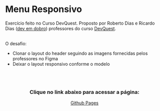 <h1> Menu Responsivo </h1>

<p>  
Exercício feito no Curso DevQuest. Proposto por Roberto Dias e Ricardo Dias (<a href="https://www.youtube.com/c/DevemDobro">dev em dobro</a>) professores do curso <a href="https://hotmart.com/pt-br/marketplace/produtos/devquest-dev-em-dobro/I56659685O"> DevQuest</a>.
</p>
<br/>
O desafio:

- Clonar o layout do header seguindo as imagens fornecidas pelos professores no Figma
- Deixar o layout responsivo conforme o modelo

<br/>
<br/>

<div align="center"> <h3>Clique no link abaixo para  acessar a página:</h3>
<a href="https://ph-bicalho.github.io/imagens-flex/">Github Pages</a></div>